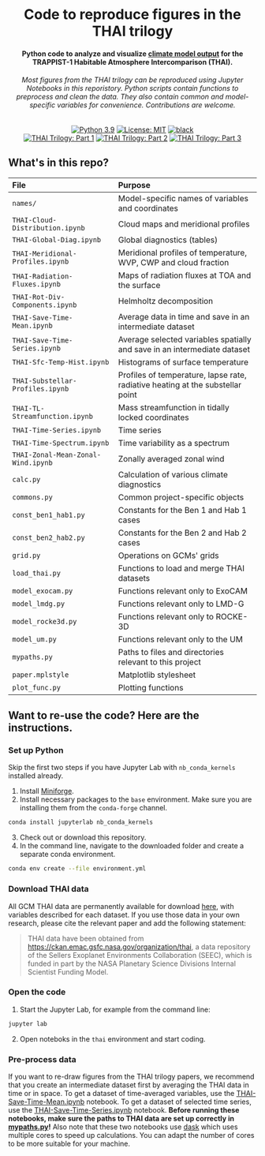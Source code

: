 <h1 align="center">
Code to reproduce figures in the THAI trilogy
</h1>
<h4 align="center">
Python code to analyze and visualize <a href="https://thai.emac.gsfc.nasa.gov/organization/thai">climate model output</a> for the TRAPPIST-1 Habitable Atmosphere Intercomparison (THAI).
</h4>

<h6 align="center">
Most figures from the THAI trilogy can be reproduced using Jupyter Notebooks in this reporistory.
Python scripts contain functions to preprocess and clean the data. They also contain common and model-specific variables for convenience. Contributions are welcome.
</h6>

<p align="center">
<a href="https://www.python.org/downloads/">
<img src="https://img.shields.io/badge/python-3.9-black.svg"
     alt="Python 3.9"></a>
<a href="LICENSE">
<img src="https://img.shields.io/badge/license-MIT-black.svg"
     alt="License: MIT"></a>
<a href="https://github.com/psf/black">
<img src="https://img.shields.io/badge/code%20style-black-000000.svg"
     alt="black"></a>
<br>
<a href="https://arxiv.org/abs/2109.11457">
<img src="https://img.shields.io/badge/arXiv-2109.11457-red"
     alt="THAI Trilogy: Part 1"></a>
<a href="https://arxiv.org/abs/2109.11459">
<img src="https://img.shields.io/badge/arXiv-2109.11459-red"
     alt="THAI Trilogy: Part 2"></a>
<a href="https://arxiv.org/abs/2109.11460">
<img src="https://img.shields.io/badge/arXiv-2109.11460-red"
     alt="THAI Trilogy: Part 3"></a>
</p>


## What's in this repo?
| File | Purpose |
|:-----|:--------|
| `names/` | Model-specific names of variables and coordinates |
| `THAI-Cloud-Distribution.ipynb` | Cloud maps and meridional profiles |
| `THAI-Global-Diag.ipynb` | Global diagnostics (tables)|
| `THAI-Meridional-Profiles.ipynb` | Meridional profiles of temperature, WVP, CWP and cloud fraction |
| `THAI-Radiation-Fluxes.ipynb` | Maps of radiation fluxes at TOA and the surface |
| `THAI-Rot-Div-Components.ipynb` | Helmholtz decomposition |
| `THAI-Save-Time-Mean.ipynb` | Average data in time and save in an intermediate dataset |
| `THAI-Save-Time-Series.ipynb` | Average selected variables spatially and save in an intermediate dataset |
| `THAI-Sfc-Temp-Hist.ipynb` | Histograms of surface temperature |
| `THAI-Substellar-Profiles.ipynb` | Profiles of temperature, lapse rate, radiative heating at the substellar point |
| `THAI-TL-Streamfunction.ipynb` | Mass streamfunction in tidally locked coordinates |
| `THAI-Time-Series.ipynb` | Time series |
| `THAI-Time-Spectrum.ipynb` | Time variability as a spectrum |
| `THAI-Zonal-Mean-Zonal-Wind.ipynb` | Zonally averaged zonal wind |
| `calc.py` | Calculation of various climate diagnostics |
| `commons.py` | Common project-specific objects |
| `const_ben1_hab1.py` | Constants for the Ben 1 and Hab 1 cases |
| `const_ben2_hab2.py` | Constants for the Ben 2 and Hab 2 cases |
| `grid.py` | Operations on GCMs' grids |
| `load_thai.py` | Functions to load and merge THAI datasets |
| `model_exocam.py` | Functions relevant only to ExoCAM |
| `model_lmdg.py` | Functions relevant only to LMD-G |
| `model_rocke3d.py` | Functions relevant only to ROCKE-3D |
| `model_um.py` | Functions relevant only to the UM |
| `mypaths.py` | Paths to files and directories relevant to this project |
| `paper.mplstyle` | Matplotlib stylesheet |
| `plot_func.py` | Plotting functions |

## Want to re-use the code? Here are the instructions.
### Set up Python
Skip the first two steps if you have Jupyter Lab with `nb_conda_kernels` installed already.
1. Install [Miniforge](https://github.com/conda-forge/miniforge).
2. Install necessary packages to the `base` environment. Make sure you are installing them from the `conda-forge` channel.
```bash
conda install jupyterlab nb_conda_kernels
```
3. Check out or download this repository.
4. In the command line, navigate to the downloaded folder and create a separate conda environment.
```bash
conda env create --file environment.yml
```

### Download THAI data
All GCM THAI data are permanently available for download [here](https://ckan.emac.gsfc.nasa.gov/organization/thai), with variables described for each dataset.
If you use those data in your own research, please cite the relevant paper and add the following statement:

> THAI data have been obtained from https://ckan.emac.gsfc.nasa.gov/organization/thai, a data repository of the Sellers Exoplanet Environments Collaboration (SEEC), which is funded in part by the NASA Planetary Science Divisions Internal Scientist Funding Model.

### Open the code
1. Start the Jupyter Lab, for example from the command line:
```bash
jupyter lab
```
2. Open noteboks in the `thai` environment and start coding.

### Pre-process data
If you want to re-draw figures from the THAI trilogy papers, we recommend that you create an intermediate dataset first by averaging the THAI data in time or in space.
To get a dataset of time-averaged variables, use the [THAI-Save-Time-Mean.ipynb](THAI-Save-Time-Mean.ipynb) notebook.
To get a dataset of selected time series, use the [THAI-Save-Time-Series.ipynb](THAI-Save-Time-Series.ipynb) notebook.
**Before running these notebooks, make sure the paths to THAI data are set up correctly in [mypaths.py](mypaths.py)!**
Also note that these two notebooks use [dask](https://dask.org) which uses multiple cores to speed up calculations. You can adapt the number of cores to be more suitable for your machine.
